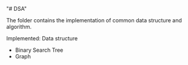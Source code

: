 "# DSA" 

The folder contains the implementation of common data structure and algorithm.

Implemented: 
Data structure 
* Binary Search Tree
* Graph